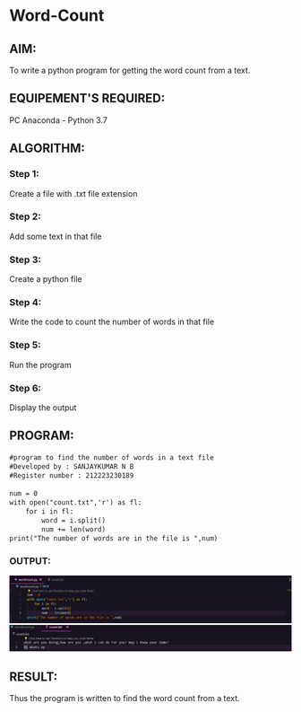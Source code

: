 # Word-Count
## AIM:
To write a python program for getting the word count from a text.
## EQUIPEMENT'S REQUIRED: 
PC
Anaconda - Python 3.7
## ALGORITHM: 
### Step 1:
Create a file with .txt file extension
### Step 2: 
Add some text in that file
### Step 3: 
Create a python file
### Step 4:  
Write the code to count the number of words in that file
### Step 5: 
Run the program
### Step 6: 
Display the output
## PROGRAM:
```
#program to find the number of words in a text file
#Developed by : SANJAYKUMAR N B
#Register number : 212223230189

num = 0
with open("count.txt",'r') as fl:
    for i in fl:
        word = i.split()
        num += len(word)
print("The number of words are in the file is ",num)
```
### OUTPUT:
![alt text](<Screenshot 2024-05-12 144635.png>)
![alt text](<Screenshot 2024-05-12 144244.png>)
## RESULT:
Thus the program is written to find the word count from a text.
